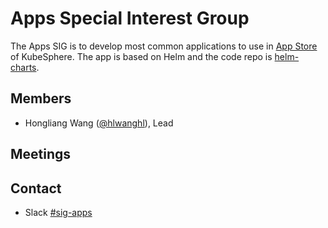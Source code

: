# Apps Special Interest Group

The Apps SIG is to develop most common applications to use in [App Store](../sig-appstore) of KubeSphere. The app is based on Helm and the code repo is [helm-charts](https://github.com/kubesphere/helm-charts/).

## Members

- Hongliang Wang ([@hlwanghl]((https://github.com/hlwanghl))), Lead

## Meetings

## Contact

- Slack [#sig-apps](https://kubesphere.slack.com/messages/sig-apps)